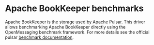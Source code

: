 # Apache BookKeeper benchmarks

Apache BookKeeper is the storage used by Apache Pulsar. This driver allows benchmarking Apache BookKeeper directly using the OpenMessaging benchmark
framework. For more details see the official pulsar [benchmark documentation](http://openmessaging.cloud/docs/benchmarks/pulsar/).
